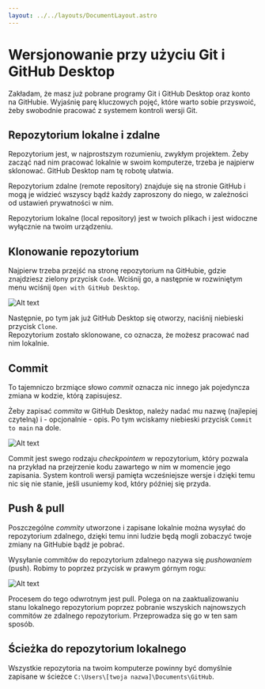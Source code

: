 ```yaml
---
layout: ../../layouts/DocumentLayout.astro
---
```


# Wersjonowanie przy użyciu Git i GitHub Desktop

Zakładam, że masz już pobrane programy Git i GitHub Desktop oraz konto na GitHubie. Wyjaśnię parę kluczowych pojęć, które warto sobie przyswoić, żeby swobodnie pracować z systemem kontroli wersji Git.

## Repozytorium lokalne i zdalne

Repozytorium jest, w najprostszym rozumieniu, zwykłym projektem. Żeby zacząć nad nim pracować lokalnie w swoim komputerze, trzeba je najpierw sklonować. GitHub Desktop nam tę robotę ułatwia.

Repozytorium zdalne (remote repository) znajduje się na stronie GitHub i mogą je widzieć wszyscy bądź każdy zaproszony do niego, w zależności od ustawień prywatności w nim.

Repozytorium lokalne (local repository) jest w twoich plikach i jest widoczne wyłącznie na twoim urządzeniu.

## Klonowanie repozytorium

Najpierw trzeba przejść na stronę repozytorium na GitHubie, gdzie znajdziesz zielony przycisk `Code`. Wciśnij go, a następnie w rozwiniętym menu wciśnij `Open with GitHub Desktop`.

![Alt text](/open-with-gh-desktop.png)

Następnie, po tym jak już GitHub Desktop się otworzy, naciśnij niebieski przycisk `Clone`.  
Repozytorium zostało sklonowane, co oznacza, że możesz pracować nad nim lokalnie.

## Commit

To tajemniczo brzmiące słowo *commit* oznacza nic innego jak pojedyncza zmiana w kodzie, którą zapisujesz.

Żeby zapisać *commita* w GitHub Desktop, należy nadać mu nazwę (najlepiej czytelną) i - opcjonalnie - opis. Po tym wciskamy niebieski przycisk `Commit to main` na dole.

![Alt text](/commit.png)

Commit jest swego rodzaju *checkpointem* w repozytorium, który pozwala na przykład na przejrzenie kodu zawartego w nim w momencie jego zapisania. System kontroli wersji pamięta wcześniejsze wersje i dzięki temu nic się nie stanie, jeśli usuniemy kod, który później się przyda.

## Push & pull

Poszczególne *commity* utworzone i zapisane lokalnie można wysyłać do repozytorium zdalnego, dzięki temu inni ludzie będą mogli zobaczyć twoje zmiany na GitHubie bądź je pobrać.

Wysyłanie commitów do repozytorium zdalnego nazywa się *pushowaniem* (push).
Robimy to poprzez przycisk w prawym górnym rogu:

![Alt text](/push.png)

Procesem do tego odwrotnym jest pull. Polega on na zaaktualizowaniu stanu lokalnego repozytorium poprzez pobranie wszyskich najnowszych commitów ze zdalnego repozytorium. Przeprowadza się go w ten sam sposób.

## Ścieżka do repozytorium lokalnego

Wszystkie repozytoria na twoim komputerze powinny być domyślnie zapisane w ścieżce `C:\Users\[twoja nazwa]\Documents\GitHub`.
